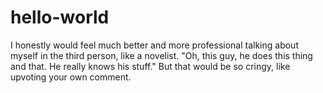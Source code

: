 # hello-world
I honestly would feel much better and more professional talking about myself in the third person, like a novelist.
"Oh, this guy, he does this thing and that. He really knows his stuff."
But that would be so cringy, like upvoting your own comment. 
